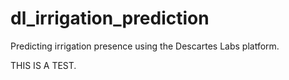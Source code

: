 # dl_irrigation_prediction
Predicting irrigation presence using the Descartes Labs platform.

THIS IS A TEST.
